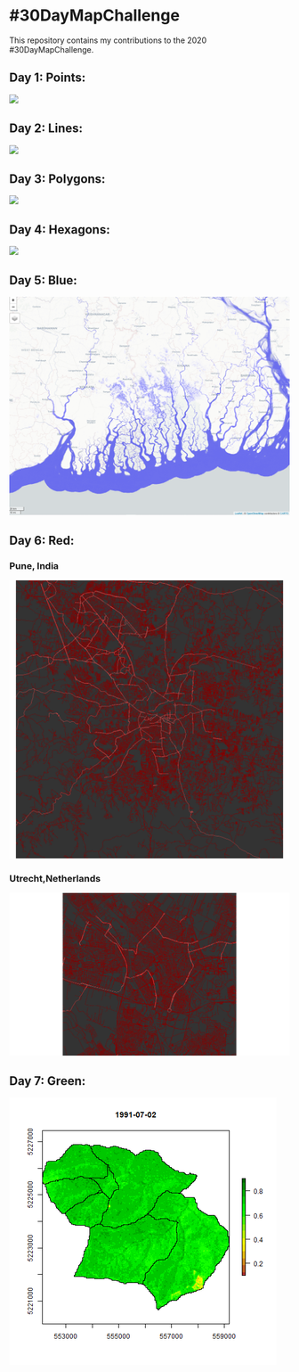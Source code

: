 # #30DayMapChallenge

This repository contains my contributions to the 2020 #30DayMapChallenge.  



## Day 1: Points:

![](https://github.com/devalc/MyContributions_to_30DayMapChallenge/blob/main/01_points/R/total_coliform_max1.gif)

## Day 2: Lines:

![](https://github.com/devalc/MyContributions_to_30DayMapChallenge/blob/main/02_lines/R/02_30DayMapChallenge.png)

## Day 3: Polygons:

![](https://github.com/devalc/MyContributions_to_30DayMapChallenge/blob/main/03_polygons/R/03_30DayMapChallenge.png)

## Day 4: Hexagons:

![](https://github.com/devalc/MyContributions_to_30DayMapChallenge/blob/main/04_hexagons/R/04_30DatMapChallenge.png)

## Day 5: Blue:

![](https://github.com/devalc/30DayMapChallenge/blob/main/05_blue/R/05_30DatMapChallenge.PNG) 

## Day 6: Red:

### Pune, India
![](https://github.com/devalc/30DayMapChallenge/blob/main/06_red/R/RoadNetworkPune.png) 

### Utrecht,Netherlands
![](https://github.com/devalc/30DayMapChallenge/blob/main/06_red/R/RoadNetworkUtrecht.png) 

## Day 7: Green:

![](https://github.com/devalc/30DayMapChallenge/blob/main/07_green/R/07_30DatMapChallenge.gif) 